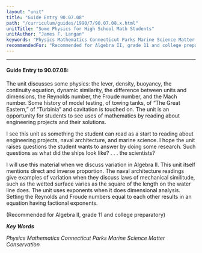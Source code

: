 ```yaml
---
layout: "unit"
title: "Guide Entry 90.07.08"
path: "/curriculum/guides/1990/7/90.07.08.x.html"
unitTitle: "Some Physics for High School Math Students"
unitAuthor: "James F. Langan"
keywords: "Physics Mathematics Connecticut Parks Marine Science Matter Conservation"
recommendedFor: "Recommended for Algebra II, grade 11 and college preparatory"
---
```

<body>
<hr/>
<h4>
Guide Entry to 90.07.08:
</h4>
The unit discusses some physics: the lever, density, buoyancy, the continuity equation, dynamic similarity, the difference between units and dimensions, the Reynolds number, the Froude number, and the Mach number. Some history of model testing, of towing tanks, of “The Great Eastern,” of “Turbinia” and cavitation is touched on. The unit is an opportunity for students to see uses of mathematics by reading about engineering projects and their solutions.
<p>
I see this unit as something the student can read as a start to reading about engineering projects, naval architecture, and marine science. I hope the unit raises questions the student wants to answer by doing some research. Such questions as what did the ships look like? . . . the scientists?
</p>
<p>
I will use this material when we discuss variation in Algebra II. This unit itself mentions direct and inverse proportion. The naval architecture readings give examples of variation when they discuss laws of mechanical similitude, such as the wetted surface varies as the square of the length on the water line does. The unit uses exponents when it does dimensional analysis. Setting the Reynolds and Froude numbers equal to each other results in an equation having factional exponents.
</p>
<p>
(Recommended for Algebra II, grade 11 and college preparatory)
</p>
<p>
<b>
<i>
Key Words
</i>
</b>
<br/>
</p>
<p>
<i>
Physics Mathematics Connecticut Parks Marine Science Matter Conservation
</i>
</p>
</body>
